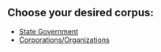 ## Choose your desired corpus:
* [State Government](https://nosma2520.github.io/Public-Comment-Analysis/)
* [Corporations/Organizations](https://nosma2520.github.io/Public-Comment-Analysis/)

